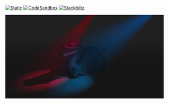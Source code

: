 [![Static](https://img.shields.io/badge/demo-%23646CFF.svg?logo=html5&logoColor=white)](https://pmndrs.github.io/examples/volumetric-spotlight)
[![CodeSandbox](https://img.shields.io/badge/codesandbox-040404?logo=codesandbox&logoColor=DBDBDB)](https://codesandbox.io/s/github/pmndrs/examples/tree/main/demos/volumetric-spotlight)
[![Stackblitz](https://img.shields.io/badge/stackblitz-fff?logo=Stackblitz&logoColor=1389FD)](https://stackblitz.com/github/pmndrs/examples/tree/main/demos/volumetric-spotlight)

![](thumbnail.png)
